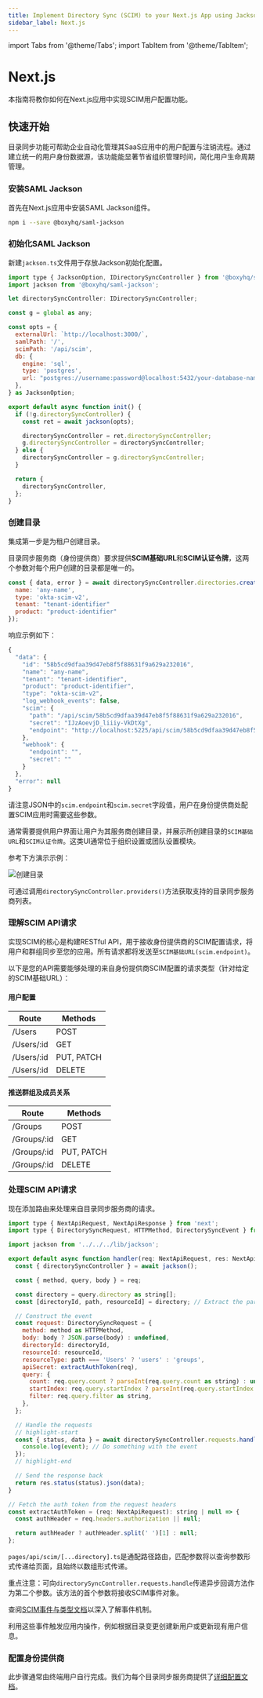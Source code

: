 ```yaml
---
title: Implement Directory Sync (SCIM) to your Next.js App using Jackson
sidebar_label: Next.js
---
```


import Tabs from '@theme/Tabs';
import TabItem from '@theme/TabItem';

# Next.js

本指南将教你如何在Next.js应用中实现SCIM用户配置功能。

## 快速开始

目录同步功能可帮助企业自动化管理其SaaS应用中的用户配置与注销流程。通过建立统一的用户身份数据源，该功能能显著节省组织管理时间，简化用户生命周期管理。

### 安装SAML Jackson

首先在Next.js应用中安装SAML Jackson组件。

```bash
npm i --save @boxyhq/saml-jackson
```

### 初始化SAML Jackson

新建`jackson.ts`文件用于存放Jackson初始化配置。

```javascript title="lib/jackson.ts"
import type { JacksonOption, IDirectorySyncController } from '@boxyhq/saml-jackson';
import jackson from '@boxyhq/saml-jackson';

let directorySyncController: IDirectorySyncController;

const g = global as any;

const opts = {
  externalUrl: `http://localhost:3000/`,
  samlPath: '/',
  scimPath: '/api/scim',
  db: {
    engine: 'sql',
    type: 'postgres',
    url: "postgres://username:password@localhost:5432/your-database-name",
  },
} as JacksonOption;

export default async function init() {
  if (!g.directorySyncController) {
    const ret = await jackson(opts);

    directorySyncController = ret.directorySyncController;
    g.directorySyncController = directorySyncController;
  } else {
    directorySyncController = g.directorySyncController;
  }

  return {
    directorySyncController,
  };
}
```

### 创建目录

集成第一步是为租户创建目录。

目录同步服务商（身份提供商）要求提供**SCIM基础URL**和**SCIM认证令牌**，这两个参数对每个用户创建的目录都是唯一的。

```javascript
const { data, error } = await directorySyncController.directories.create({
  name: 'any-name',
  type: 'okta-scim-v2',
  tenant: "tenant-identifier"
  product: "product-identifier"
});
```

响应示例如下：

```javascript
{
  "data": {
    "id": "58b5cd9dfaa39d47eb8f5f88631f9a629a232016",
    "name": "any-name",
    "tenant": "tenant-identifier",
    "product": "product-identifier",
    "type": "okta-scim-v2",
    "log_webhook_events": false,
    "scim": {
      "path": "/api/scim/58b5cd9dfaa39d47eb8f5f88631f9a629a232016",
      "secret": "IJzAoevjD_liiiy-VkDtXg",
      "endpoint": "http://localhost:5225/api/scim/58b5cd9dfaa39d47eb8f5f88631f9a629a232016"
    },
    "webhook": {
      "endpoint": "",
      "secret": ""
    }
  },
  "error": null
}
```

请注意JSON中的`scim.endpoint`和`scim.secret`字段值，用户在身份提供商处配置SCIM应用时需要这些参数。

通常需要提供用户界面让用户为其服务商创建目录，并展示所创建目录的`SCIM基础URL`和`SCIM认证令牌`。这类UI通常位于组织设置或团队设置模块。

参考下方演示示例：

![创建目录](/videos/create-directory.gif)

可通过调用`directorySyncController.providers()`方法获取支持的目录同步服务商列表。

### 理解SCIM API请求

实现SCIM的核心是构建RESTful API，用于接收身份提供商的SCIM配置请求，将用户和群组同步至您的应用。所有请求都将发送至`SCIM基础URL(scim.endpoint)`。

以下是您的API需要能够处理的来自身份提供商SCIM配置的请求类型（针对给定的SCIM基础URL）：

#### 用户配置

| Route      | Methods    |
| ---------- | ---------- |
| /Users     | POST       |
| /Users/:id | GET        |
| /Users/:id | PUT, PATCH |
| /Users/:id | DELETE     |

#### 推送群组及成员关系

| Route       | Methods    |
| ----------- | ---------- |
| /Groups     | POST       |
| /Groups/:id | GET        |
| /Groups/:id | PUT, PATCH |
| /Groups/:id | DELETE     |

### 处理SCIM API请求

现在添加路由来处理来自目录同步服务商的请求。

```javascript title="pages/api/scim/[...directory].ts"
import type { NextApiRequest, NextApiResponse } from 'next';
import type { DirectorySyncRequest, HTTPMethod, DirectorySyncEvent } from '@boxyhq/saml-jackson';

import jackson from '../../../lib/jackson';

export default async function handler(req: NextApiRequest, res: NextApiResponse) {
  const { directorySyncController } = await jackson();

  const { method, query, body } = req;

  const directory = query.directory as string[];
  const [directoryId, path, resourceId] = directory; // Extract the params

  // Construct the event
  const request: DirectorySyncRequest = {
    method: method as HTTPMethod,
    body: body ? JSON.parse(body) : undefined,
    directoryId: directoryId,
    resourceId: resourceId,
    resourceType: path === 'Users' ? 'users' : 'groups',
    apiSecret: extractAuthToken(req),
    query: {
      count: req.query.count ? parseInt(req.query.count as string) : undefined,
      startIndex: req.query.startIndex ? parseInt(req.query.startIndex as string) : undefined,
      filter: req.query.filter as string,
    },
  };

  // Handle the requests
  // highlight-start
  const { status, data } = await directorySyncController.requests.handle(request, async (event: DirectorySyncEvent) => {
    console.log(event); // Do something with the event
  });
  // highlight-end

  // Send the response back
  return res.status(status).json(data);
}

// Fetch the auth token from the request headers
const extractAuthToken = (req: NextApiRequest): string | null => {
  const authHeader = req.headers.authorization || null;

  return authHeader ? authHeader.split(' ')[1] : null;
};
```

`pages/api/scim/[...directory].ts`是通配路径路由，匹配参数将以查询参数形式传递给页面，且始终以数组形式传递。

重点注意：可向`directorySyncController.requests.handle`传递异步回调方法作为第二个参数。该方法的首个参数将接收SCIM事件对象。

查阅[SCIM事件与类型文档](/docs/directory-sync/events)以深入了解事件机制。

利用这些事件触发应用内操作，例如根据目录变更创建新用户或更新现有用户信息。

### 配置身份提供商

此步骤通常由终端用户自行完成。我们为每个目录同步服务商提供了[详细配置文档](/docs/directory-sync/providers/)。